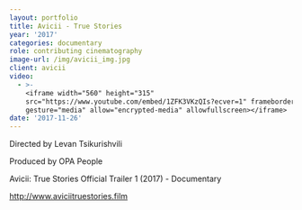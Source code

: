 ```yaml
---
layout: portfolio
title: Avicii - True Stories
year: '2017'
categories: documentary
role: contributing cinematography
image-url: /img/avicii_img.jpg
client: avicii
video:
  - >-
    <iframe width="560" height="315"
    src="https://www.youtube.com/embed/1ZFK3VKzQIs?ecver=1" frameborder="0"
    gesture="media" allow="encrypted-media" allowfullscreen></iframe>
date: '2017-11-26'
---
```

Directed by Levan Tsikurishvili

Produced by OPA People

Avicii: True Stories Official Trailer 1 (2017) - Documentary

http://www.aviciitruestories.film

